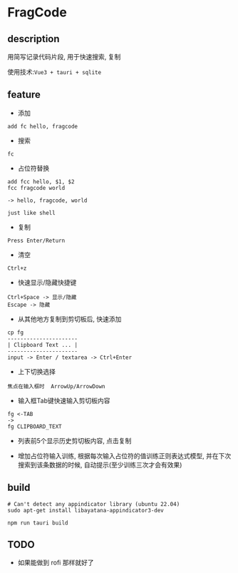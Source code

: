 # FragCode

## description
用简写记录代码片段, 用于快速搜索, 复制   

使用技术:```Vue3 + tauri + sqlite ```

## feature
- 添加
```
add fc hello, fragcode
```
- 搜索
```
fc
```
- 占位符替换
```
add fcc hello, $1, $2
fcc fragcode world

-> hello, fragcode, world

just like shell
```
- 复制
```
Press Enter/Return
```
- 清空
```
Ctrl+z
```
- 快速显示/隐藏快捷键
```
Ctrl+Space -> 显示/隐藏
Escape -> 隐藏
```
- 从其他地方复制到剪切板后, 快速添加
```
cp fg
----------------------
| Clipboard Text ... |
----------------------
input -> Enter / textarea -> Ctrl+Enter
```
- 上下切换选择
```
焦点在输入框时  ArrowUp/ArrowDown
```
- 输入框Tab键快速输入剪切板内容
```
fg <-TAB
-> 
fg CLIPBOARD_TEXT
```

- 列表前5个显示历史剪切板内容, 点击复制

- 增加占位符输入训练, 根据每次输入占位符的值训练正则表达式模型, 并在下次搜索到该条数据的时候, 自动提示(至少训练三次才会有效果)

## build
```
# Can't detect any appindicator library (ubuntu 22.04)
sudo apt-get install libayatana-appindicator3-dev

npm run tauri build
```

## TODO
- 如果能做到 rofi 那样就好了
